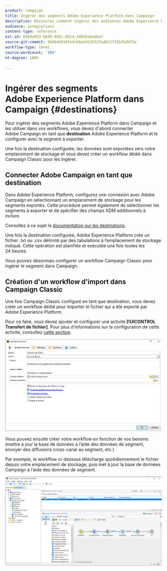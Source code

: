 ```yaml
---
product: campaign
title: Ingérer des segments Adobe Experience Platform dans Campaign
description: Découvrez comment ingérer des audiences Adobe Experience Platform dans Campaign Classic.
audience: integrations
content-type: reference
exl-id: 6db8a653-b649-402c-8814-24826edadba7
source-git-commit: 98d646919fedc66ee9145522ad0c5f15b25dbf2e
workflow-type: tm+mt
source-wordcount: '304'
ht-degree: 100%

---
```


# Ingérer des segments Adobe Experience Platform dans Campaign {#destinations}

Pour ingérer des segments Adobe Experience Platform dans Campaign et les utiliser dans vos workflows, vous devez d&#39;abord connecter Adobe Campaign en tant que **destination** Adobe Experience Platform et le configurer avec le segment à exporter.

Une fois la destination configurée, les données sont exportées vers votre emplacement de stockage et vous devez créer un workflow dédié dans Campaign Classic pour les ingérer.

## Connecter Adobe Campaign en tant que destination

Dans Adobe Experience Platform, configurez une connexion avec Adobe Campaign en sélectionnant un emplacement de stockage pour les segments exportés. Cette procédure permet également de sélectionner les segments à exporter et de spécifier des champs XDM additionnels à inclure.

Consultez à ce sujet la [documentation sur les destinations](https://experienceleague.adobe.com/docs/experience-platform/destinations/catalog/email-marketing/adobe-campaign.html?lang=fr).

Une fois la destination configurée, Adobe Experience Platform crée un fichier .txt ou .csv délimité par des tabulations à l’emplacement de stockage indiqué. Cette opération est planifiée et exécutée une fois toutes les 24 heures.

Vous pouvez désormais configurer un workflow Campaign Classic pour ingérer le segment dans Campaign.

## Création d&#39;un workflow d&#39;import dans Campaign Classic

Une fois Campaign Classic configuré en tant que destination, vous devez créer un workflow dédié pour importer le fichier qui a été exporté par Adobe Experience Platform.

Pour ce faire, vous devez ajouter et configurer une activité **[!UICONTROL Transfert de fichier]**. Pour plus d’informations sur la configuration de cette activité, consultez [cette section](../../workflow/using/file-transfer.md).

![](assets/rtcdp-file-transfer.png)

Vous pouvez ensuite créer votre workflow en fonction de vos besoins (mettre à jour la base de données à l’aide des données de segment, envoyer des diffusions cross-canal au segment, etc.)

Par exemple, le workflow ci-dessous télécharge quotidiennement le fichier depuis votre emplacement de stockage, puis met à jour la base de données Campaign à l’aide des données de segment.

![](assets/rtcdp-workflow.png)
